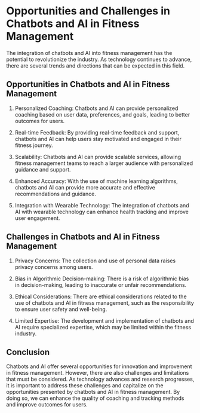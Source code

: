 Opportunities and Challenges in Chatbots and AI in Fitness Management
=======================================================================================================================================================

The integration of chatbots and AI into fitness management has the potential to revolutionize the industry. As technology continues to advance, there are several trends and directions that can be expected in this field.

Opportunities in Chatbots and AI in Fitness Management
------------------------------------------------------

1. Personalized Coaching: Chatbots and AI can provide personalized coaching based on user data, preferences, and goals, leading to better outcomes for users.

2. Real-time Feedback: By providing real-time feedback and support, chatbots and AI can help users stay motivated and engaged in their fitness journey.

3. Scalability: Chatbots and AI can provide scalable services, allowing fitness management teams to reach a larger audience with personalized guidance and support.

4. Enhanced Accuracy: With the use of machine learning algorithms, chatbots and AI can provide more accurate and effective recommendations and guidance.

5. Integration with Wearable Technology: The integration of chatbots and AI with wearable technology can enhance health tracking and improve user engagement.

Challenges in Chatbots and AI in Fitness Management
---------------------------------------------------

1. Privacy Concerns: The collection and use of personal data raises privacy concerns among users.

2. Bias in Algorithmic Decision-making: There is a risk of algorithmic bias in decision-making, leading to inaccurate or unfair recommendations.

3. Ethical Considerations: There are ethical considerations related to the use of chatbots and AI in fitness management, such as the responsibility to ensure user safety and well-being.

4. Limited Expertise: The development and implementation of chatbots and AI require specialized expertise, which may be limited within the fitness industry.

Conclusion
----------

Chatbots and AI offer several opportunities for innovation and improvement in fitness management. However, there are also challenges and limitations that must be considered. As technology advances and research progresses, it is important to address these challenges and capitalize on the opportunities presented by chatbots and AI in fitness management. By doing so, we can enhance the quality of coaching and tracking methods and improve outcomes for users.
